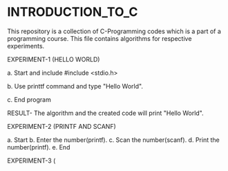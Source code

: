 # INTRODUCTION_TO_C
This repository is a collection of C-Programming codes which is a part of a programming course. 
This file contains algorithms for respective experiments. 

EXPERIMENT-1 (HELLO WORLD)

a.  Start and include #include <stdio.h> 

b. Use printtf command and type "Hello World". 

c. End program 

RESULT- The algorithm and the created code will print "Hello World". 

EXPERIMENT-2 (PRINTF AND SCANF)

a. Start
b. Enter the number(printf).
c. Scan the number(scanf). 
d. Print the number(printf).
e. End

EXPERIMENT-3 (
